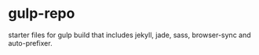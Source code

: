 # gulp-repo
starter files for gulp build that includes jekyll, jade, sass, browser-sync and auto-prefixer.
